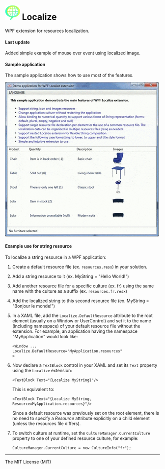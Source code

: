 
![Localize WPF extension][logo] **Localize**
=======

WPF extension for resources localization. 

#### **Last update**
Added simple example of mouse over event using localized image. 

#### **Sample application**
The sample application shows how to use most of the features.

![Sample application preview](https://github.com/spinico/Localize/blob/master/Images/demo.gif?raw=true)

#### **Example use for string resource**
To localize a string resource in a WPF application:

 1. Create a default resource file (ex. `resources.resx`) in your solution.
 2. Add a string resource to it (ex. MyString = "Hello World!")
 3. Add another resource file for a specific culture (ex. fr) using the same name with the culture as a suffix (ex. `resources.fr.resx`)
 4. Add the localized string to this second resource file (ex. MyString = "Bonjour le monde!")
 5. In a XAML file, add the `Localize.DefaultResource` attribute to the root element (usually on a Window or UserControl) and set it to the name (including namespace) of your default resource file without the extension. For example, an application having the namespace "MyApplication" would look like:	
	```
	<Window ...
	Localize.DefaultResource="MyApplication.resources"
	>
	```
	
 6. Now declare a `TextBlock` control in your XAML and set its `Text` property using the `Localize` extension: 
	```
	<TextBlock Text="{Localize MyString}"/>
	```
	This is equivalent to:
	```
	<TextBlock Text="{Localize MyString, Resource=MyApplication.resources}"/>
	```
	Since a default resource was previously set on the root element, there is no need to specify a *Resource* attribute explicitly on a child element (unless the resources file differs).
 7. To switch culture at runtime, set the `CultureManager.CurrentCulture` property to one of your defined resource culture, for example:

	```
	CultureManager.CurrentCulture = new CultureInfo("fr");
	```

----------
The MIT License (MIT)


[logo]: https://github.com/spinico/Localize/blob/master/Images/logo.png?raw=true "Localize WPF extension"